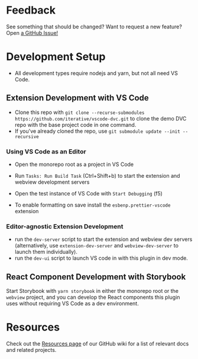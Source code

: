 # Feedback

See something that should be changed? Want to request a new feature? Open
[a GitHub Issue!](https://github.com/iterative/vscode-dvc/issues)

# Development Setup

- All development types require nodejs and yarn, but not all need VS Code.

## Extension Development with VS Code

- Clone this repo with
  `git clone --recurse-submodules https://github.com/iterative/vscode-dvc.git`
  to clone the demo DVC repo with the base project code in one command.
- If you've already cloned the repo, use
  `git submodule update --init --recursive`

### Using VS Code as an Editor

- Open the monorepo root as a project in VS Code

- Run `Tasks: Run Build Task` (Ctrl+Shift+b) to start the extension and webview
  development servers

- Open the test instance of VS Code with `Start Debugging` (f5)

- To enable formatting on save install the `esbenp.prettier-vscode` extension

### Editor-agnostic Extension Development

- run the `dev-server` script to start the extension and webview dev servers
  (alternatively, use `extension-dev-server` and `webview-dev-server` to launch
  them individually).
- run the `dev-ui` script to launch VS code in with this plugin in dev mode.

## React Component Development with Storybook

Start Storybook with `yarn storybook` in either the monorepo root or the
`webview` project, and you can develop the React components this plugin uses
without requiring VS Code as a dev environment.

# Resources

Check out the
[Resources page](https://github.com/iterative/vscode-dvc/wiki/Resources) of our
GitHub wiki for a list of relevant docs and related projects.
